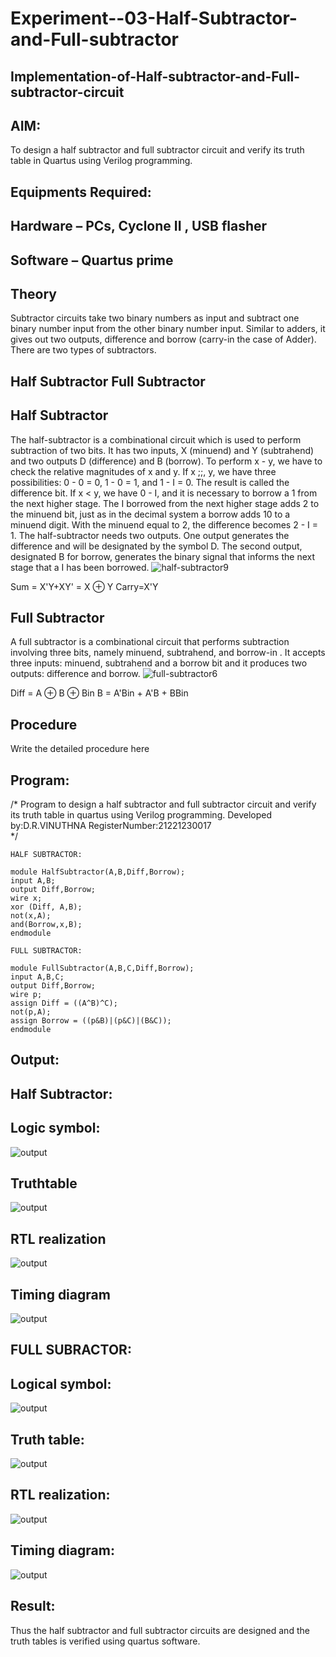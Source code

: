 # Experiment--03-Half-Subtractor-and-Full-subtractor
## Implementation-of-Half-subtractor-and-Full-subtractor-circuit
## AIM:
To design a half subtractor and full subtractor circuit and verify its truth table in Quartus using Verilog programming.

## Equipments Required:
## Hardware – PCs, Cyclone II , USB flasher
## Software – Quartus prime
## Theory
Subtractor circuits take two binary numbers as input and subtract one binary number input from the other binary number input. Similar to adders, it gives out two outputs, difference and borrow (carry-in the case of Adder). There are two types of subtractors.

## Half Subtractor Full Subtractor
## Half Subtractor
The half-subtractor is a combinational circuit which is used to perform subtraction of two bits. It has two inputs, X (minuend) and Y (subtrahend) and two outputs D (difference) and B (borrow). To perform x - y, we have to check the relative magnitudes of x and y. If x ;;, y, we have three possibilities: 0 - 0 = 0, 1 - 0 = 1, and 1 - I = 0. The result is called the difference bit. If x < y, we have 0 - I, and it is necessary to borrow a 1 from the next higher stage. The I borrowed from the next higher stage adds 2 to the minuend bit, just as in the decimal system a borrow adds 10 to a minuend digit. With the minuend equal to 2, the difference becomes 2 - I = 1. The half-subtractor needs two outputs. One output generates the difference and will be designated by the symbol D. The second output, designated B for borrow, generates the binary signal that informs the next stage that a I has been borrowed.
![half-subtractor9](https://user-images.githubusercontent.com/36288975/166112538-58c3bc7c-ee5d-4e6a-ac8d-8e8328efe27a.png)


Sum = X'Y+XY' = X ⊕ Y
Carry=X'Y

## Full Subtractor
A full subtractor is a combinational circuit that performs subtraction involving three bits, namely minuend, subtrahend, and borrow-in . It accepts three inputs: minuend, subtrahend and a borrow bit and it produces two outputs: difference and borrow. 
![full-subtractor6](https://user-images.githubusercontent.com/36288975/166112541-24c68359-3de8-4674-ae22-8272ffc385ed.png)


Diff = A ⊕ B ⊕ Bin B = A'Bin + A'B + BBin

## Procedure



Write the detailed procedure here 


## Program:
/*
Program to design a half subtractor and full subtractor circuit and verify its truth table in quartus using Verilog programming.
Developed by:D.R.VINUTHNA 
RegisterNumber:21221230017  
*/
```
HALF SUBTRACTOR:

module HalfSubtractor(A,B,Diff,Borrow);
input A,B;
output Diff,Borrow;
wire x;
xor (Diff, A,B);
not(x,A);
and(Borrow,x,B);
endmodule

FULL SUBTRACTOR:

module FullSubtractor(A,B,C,Diff,Borrow);
input A,B,C;
output Diff,Borrow;
wire p;
assign Diff = ((A^B)^C);
not(p,A);
assign Borrow = ((p&B)|(p&C)|(B&C));
endmodule
```

## Output:
## Half Subtractor:
## Logic symbol:
![output](https://github.com/VINUTHNA-2004/Experiment--03-Half-Subtractor-and-Full-subtractor/blob/main/op-1.jpg?raw=true)

## Truthtable
![output](https://github.com/VINUTHNA-2004/Experiment--03-Half-Subtractor-and-Full-subtractor/blob/main/op-2.jpg?raw=true)

##  RTL realization
![output](https://github.com/VINUTHNA-2004/Experiment--03-Half-Subtractor-and-Full-subtractor/blob/main/op-3.jpg?raw=true)


## Timing diagram 
![output](https://github.com/VINUTHNA-2004/Experiment--03-Half-Subtractor-and-Full-subtractor/blob/main/op-4.jpg?raw=true)

## FULL SUBRACTOR:
## Logical symbol:
![output](https://github.com/VINUTHNA-2004/Experiment--03-Half-Subtractor-and-Full-subtractor/blob/main/op-5.jpg?raw=true)

## Truth table:
![output](https://github.com/VINUTHNA-2004/Experiment--03-Half-Subtractor-and-Full-subtractor/blob/main/op-6.jpg?raw=true)

## RTL realization:
![output](https://github.com/VINUTHNA-2004/Experiment--03-Half-Subtractor-and-Full-subtractor/blob/main/op-7.jpg?raw=true)

## Timing diagram:
![output](https://github.com/VINUTHNA-2004/Experiment--03-Half-Subtractor-and-Full-subtractor/blob/main/op-8.jpg?raw=true)

## Result:
Thus the half subtractor and full subtractor circuits are designed and the truth tables is verified using quartus software.
